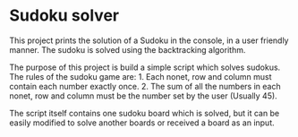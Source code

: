# Sudoku solver 

This project prints the solution of a Sudoku in the console, in a user friendly manner. The sudoku is solved using the backtracking algorithm. 

The purpose of this project is build a simple script which solves sudokus. The rules of the sudoku game are: 
 	1. Each nonet, row and column must contain each number exactly once.
 	2. The sum of all the numbers in each nonet, row and column must be the number set by the user (Usually 45). 

The script itself contains one sudoku board which is solved, but it can be easily modified to solve another boards or received a board as an input.
